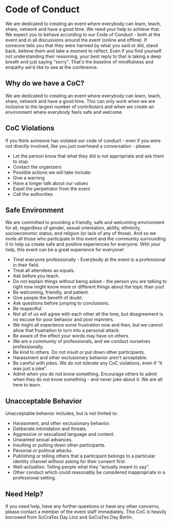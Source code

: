 # Code of Conduct

We are dedicated to creating an event where everybody can learn, teach, share, network and have a good time.
We need your help to achieve that. We expect you to behave according to our Code of Conduct - both at the event and in all discussions around the event (online and offline).
If someone tells you that they were harmed by what you said or did, stand back, believe them and take a moment to reflect. Even if you find yourself not understanding their reasoning, your best reply to that is taking a deep breath and just saying "sorry". That's the baseline of mindfulness and empathy we'd like to see at the conference.

## Why do we have a CoC?

We are dedicated to creating an event where everybody can learn, teach, share, network and have a good time. This can only work when we are inclusive to the largest number of contributors and when we create an environment where everybody feels safe and welcome.

## CoC Violations

If you think someone has violated our code of conduct - even if you were not directly involved, like you just overheard a conversation - please:

- Let the person know that what they did is not appropriate and ask them to stop.
- Contact the organizers
- Possible actions we will take include:
- Give a warning
- Have a longer talk about our values
- Expel the perpetrator from the event
- Call the authorities

## Safe Environment

We are committed to providing a friendly, safe and welcoming environment for all, regardless of gender, sexual orientation, ability, ethnicity, socioeconomic status, and religion (or lack of any of those).
And so we invite all those who participate in this event and the community surrounding it to help us create safe and positive experiences for everyone. With your help, this event can be a great experience for everyone!

- Treat everyone professionally - Everybody at the event is a professional in their field.
- Treat all attendees as equals.
- Ask before you teach.
- Do not explain things without being asked - the person you are talking to right now might know more or different things about the topic than you!
- Be welcoming, friendly, and patient.
- Give people the benefit of doubt.
- Ask questions before jumping to conclusions.
- Be respectful.
- Not all of us will agree with each other all the time, but disagreement is no excuse for poor behavior and poor manners.
- We might all experience some frustration now and then, but we cannot allow that frustration to turn into a personal attack.
- Be aware of the effect your words may have on others.
- We are a community of professionals, and we conduct ourselves professionally.
- Be kind to others. Do not insult or put down other participants.
- Harassment and other exclusionary behavior aren't acceptable.
- Be careful with jokes. We do not tolerate any CoC violations, even if “it was just a joke”.
- Admit when you do not know something. Encourage others to admit when they do not know something - and never joke about it. We are all here to learn.

## Unacceptable Behavior

Unacceptable behavior includes, but is not limited to:

- Harassment, and other exclusionary behavior.
- Deliberate intimidation and threats.
- Aggressive or sexualized language and content.
- Unwanted sexual advances.
- Insulting or putting down other participants.
- Personal or political attacks.
- Publishing or telling others that a participant belongs to a particular identity channel without asking for their consent first.
- Well-actuallies: Telling people what they “actually meant to say”.
- Other conduct which could reasonably be considered inappropriate in a professional setting.

## Need Help?

If you need help, have any further questions or have any other concerns, please contact a member of the event staff immediately.
This CoC is heavily borrowed from SoCraTes Day Linz and SoCraTes Day Berlin.
